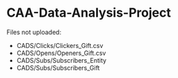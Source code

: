 # CAA-Data-Analysis-Project

Files not uploaded:
- CADS/Clicks/Clickers_Gift.csv
- CADS/Opens/Openers_Gift.csv
- CADS/Subs/Subscribers_Entity
- CADS/Subs/Subscribers_Gift
